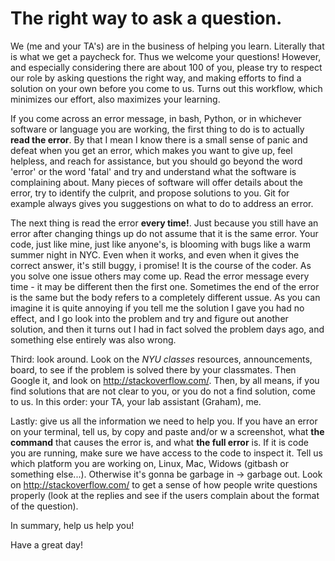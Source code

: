 The right way to ask a question. 
==================================

We (me and your TA's) are in the business of helping you learn. 
Literally that is what we get a paycheck for. Thus we welcome your questions! 
However, and especially considering there are about 100 of you, please try to respect our role by 
asking questions the right way, and making efforts to find a solution on your own before you come to us. 
Turns out this workflow, which minimizes our effort, also maximizes your learning. 

If you come across an error message, in bash, Python, or in whichever software or language you are 
working, the first thing to do is to actually **read the error**. By that I mean I know there is a small sense of panic and defeat when you get an error, which makes you want to give up, feel helpless, and reach for assistance, but you should go beyond the word 'error' or the word 'fatal' and try and understand 
what the software is complaining about. Many pieces of software will offer details about the error, try to identify the culprit, and propose solutions to you. Git for example always gives you suggestions on what to do to address an error. 

The next thing is read the error **every time!**. Just because you still have an error after changing things up do not assume that 
it is the same error. Your code, just like mine, just like anyone's, is blooming with bugs like a warm summer night 
in NYC. Even when it works, and even when it gives the correct answer, it's still buggy, i promise! It is the course of the coder. As you solve one issue 
others may come up. Read the error message every time - it may be different then the first one. Sometimes the end of the error is the same but the body refers to a completely different ussue. As you can imagine it is quite annoying if you tell me the 
solution I gave you had no effect, and I go look into the problem and try and figure out another solution, and then 
it turns out I had in fact solved the problem days ago, and something else entirely was also wrong. 

Third: look around. Look on the *NYU classes* resources, announcements, board, to see if the problem is solved there
by your classmates. 
Then Google it, and look on http://stackoverflow.com/. Then, by all means, if you find solutions that are not clear to you, 
or you do not a find solution, come to us. 
In this order: your TA, your lab assistant (Graham), me. 

Lastly: give us all the information we need to help you. 
If you have an error on your terminal, tell us, by copy and paste 
and/or w a screenshot, what **the command** that causes the error is, 
and what **the full error** is. If it is code you are running, 
make sure we have access to the code to inspect it. Tell us which platform you are working on, 
Linux, Mac, Widows (gitbash or something else...). 
Otherwise it's gonna be garbage in -> garbage out. 
Look on http://stackoverflow.com/ to get a sense of how people 
write questions properly (look at the replies and see if the users complain about the format of the question). 

In summary, help us help you! 

Have a great day!



